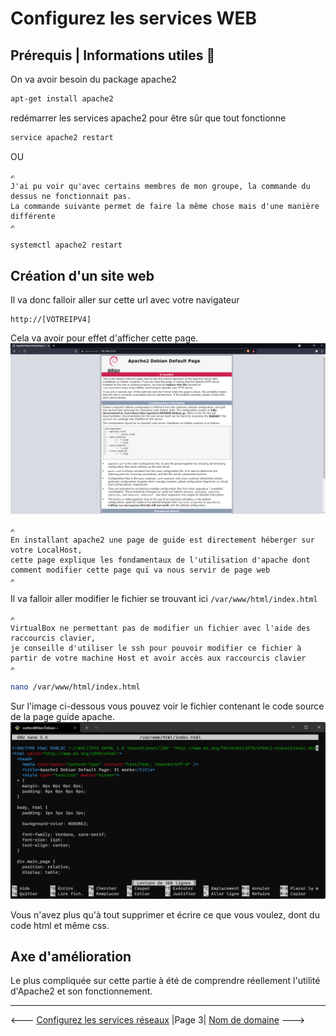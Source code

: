 # Configurez les services WEB

## Prérequis | Informations utiles 🔧

On va avoir besoin du package apache2  

```sh
apt-get install apache2
```

redémarrer les services apache2 pour être sûr que tout fonctionne

```sh
service apache2 restart
```

OU  
````
✍️ 
J'ai pu voir qu'avec certains membres de mon groupe, la commande du dessus ne fonctionnait pas.  
La commande suivante permet de faire la même chose mais d'une manière différente 
✍️
````

```sh
systemctl apache2 restart
```

## Création d'un site web

Il va donc falloir aller sur cette url avec votre navigateur

```http
http://[VOTREIPV4]
```

Cela va avoir pour effet d'afficher cette page.
![](../Screens/Apache2.png)

````
✍️ 
En installant apache2 une page de guide est directement héberger sur votre LocalHost,  
cette page explique les fondamentaux de l'utilisation d'apache dont comment modifier cette page qui va nous servir de page web 
✍️
````

Il va falloir aller modifier le fichier se trouvant ici `/var/www/html/index.html`  

````
✍️ 
VirtualBox ne permettant pas de modifier un fichier avec l'aide des raccourcis clavier,  
je conseille d'utiliser le ssh pour pouvoir modifier ce fichier à partir de votre machine Host et avoir accès aux raccourcis clavier 
✍️
````

```sh
nano /var/www/html/index.html
```

Sur l'image ci-dessous vous pouvez voir le fichier contenant le code source de la page guide apache.
![screenfichieroriginal](../Screens/2021-10-11-225605.png)

Vous n'avez plus qu'à tout supprimer et écrire ce que vous voulez, dont du code html et même css.

Axe d'amélioration
------
Le plus compliquée sur cette partie à été de comprendre réellement l'utilité d'Apache2 et son fonctionnement.

------

<--- [Configurez les services réseaux](ServiceReseau.md) |Page 3| [Nom de domaine](DNS.md) --->